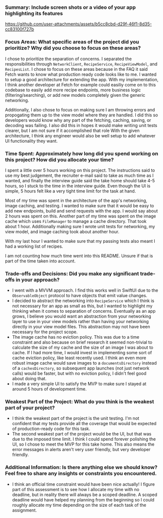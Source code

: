 ### Summary: Include screen shots or a video of your app highlighting its features

https://github.com/user-attachments/assets/b5cc8cbd-d29f-46f1-8d35-cc83100f727b


### Focus Areas: What specific areas of the project did you prioritize? Why did you choose to focus on these areas?
I chose to prioritize the separation of concerns. I separated the responsibilities through `NetworkClient`, `RecipeService`, `RecipeViewModel`, and `RecipesList`. I chose to focus on these areas because in the FAQ it said Fetch wants to know what production ready code looks like to me. I wanted to setup a good architecture for extending the app. With my implementation, I think another developer at Fetch for example could easiliy come on to this codebase to easily add more recipe endpoints, more business logic (filtering/searching), or add new models completely given the generic networking. 

Additionally, I also chose to focus on making sure I am throwing errors and propogating them up to the view model where they are handled. I did this so developers would know why any part of the fetching, caching, saving, or decoding was failing. I also did this in hopes it would make writing unit tests clearer, but I am not sure if it accomplished that role With the given architecture, I think any engineer would also be well setup to add whatever UI functionality they want. 

### Time Spent: Approximately how long did you spend working on this project? How did you allocate your time?
I spent a little over 5 hours working on this project. The instructions said to use my best judgement, the recruiter e-mail said to take as much time as I wanted, and finally the interview guide said the take home should take 4-5 hours, so I stuck to the time in the interview guide. Even though the UI is simple, 5 hours felt like a very tight time limit for the task at hand.

Most of my time was spent in the architecture of the app's networking, image caching, and testing. I wanted to make sure that it would be easy to add new endpoints, build and send requests with the app. I would say about 2 hours was spent on this. Another part of my time was spent on the image cache which uses `FileManager` to manage a cache directory. That took about 1 hour. Additionally making sure I wrote unit tests for networking, my view model, and image caching took about another hour. 

With my last hour I wanted to make sure that my passing tests also meant I had a working list of recipes.

I am not counting how much time went into this README. Unsure if that is part of the time taken into account.

### Trade-offs and Decisions: Did you make any significant trade-offs in your approach?
* I went with a MVVM approach. I find this works well in SwiftUI due to the `ObservableObject` protocol to have objects that emit value changes.
* I decided to abstract the networking into `RecipeService` which I think is not necessary for an app as small as this, but I wanted to highlight my thinking when it comes to separation of concerns. Eventually as an app grows, I believe you would want an abstraction from your networking layer to use in your view models rather than having your networking directly in your view model files. This abstraction may not have been necessary for the project scope.
* The image cache has no eviction policy. This was due to a time constraint and also because on brief research it seemed non-trivial to calculate the size of my cache and the size of an image I was about to cache. If I had more time, I would invest in implementing some sort of cache eviction policy, like least recently used. I think an even more robust image cache would save images to a `documentsDirectory` instead of a `cachesDirectory`, so subsequent app launches (not just network calls) would be faster, but with no eviction policy, I didn't feel good about doing that.
* I made a very simple UI to satisfy the MVP to make sure I stayed at around 5 hours of development time.

### Weakest Part of the Project: What do you think is the weakest part of your project?
* I think the weakest part of the project is the unit testing. I'm not confident that my tests provide all the coverage that would be expected of production-ready code for this task.
* The second weakest part of the project would be the UI, but that was due to the imposed time limit. I think I could spend forever polishing the UI, so I chose to meet the MVP for this take home. This also means the error messages in alerts aren't very user friendly, but very developer friendly.

### Additional Information: Is there anything else we should know? Feel free to share any insights or constraints you encountered.
* I think an official time constraint would have been nice actually! I figure part of this assessment is to see how I allocate my time with no deadline, but in reality there will always be a scoped deadline. A scoped deadline would have helped my planning from the beginning so I could roughly allocate my time depending on the size of each task of the assignment.
